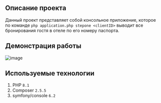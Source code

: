 ## Описание проекта
Данный проект представляет собой консольное приложение, которое по команде `php application.php stepone <clientID>` выводит все бронирования гостя в отеле по его номеру паспорта.
## Демонстрация работы
![image](https://github.com/Dimka-Prog/TestTask/assets/91527667/b70da15d-ec96-42ee-8a8a-2f15dfdec766)
## Используемые технологии
1. PHP `8.1`
2. Composer `2.5.5`
3. symfony/console `6.2`
